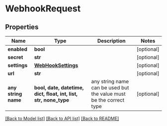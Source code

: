 # WebhookRequest


## Properties
Name | Type | Description | Notes
------------ | ------------- | ------------- | -------------
**enabled** | **bool** |  | [optional] 
**secret** | **str** |  | [optional] 
**settings** | [**WebHookSettings**](WebHookSettings.md) |  | [optional] 
**url** | **str** |  | [optional] 
**any string name** | **bool, date, datetime, dict, float, int, list, str, none_type** | any string name can be used but the value must be the correct type | [optional]

[[Back to Model list]](../README.md#documentation-for-models) [[Back to API list]](../README.md#documentation-for-api-endpoints) [[Back to README]](../README.md)


